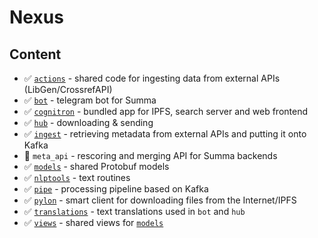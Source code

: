 # Nexus

## Content

- ✅ [`actions`](actions)  - shared code for ingesting data from external APIs (LibGen/CrossrefAPI)
- ✅ [`bot`](bot) - telegram bot for Summa
- ✅ [`cognitron`](cognitron) - bundled app for IPFS, search server and web frontend
- ✅ [`hub`](hub) - downloading & sending
- ✅ [`ingest`](ingest) - retrieving metadata from external APIs and putting it onto Kafka
- 🛑 `meta_api` - rescoring and merging API for Summa backends
- ✅ [`models`](models) - shared Protobuf models
- ✅ [`nlptools`](nlptools) - text routines
- ✅ [`pipe`](pipe) - processing pipeline based on Kafka
- ✅ [`pylon`](pylon) - smart client for downloading files from the Internet/IPFS
- ✅ [`translations`](translations) - text translations used in `bot` and `hub`
- ✅ [`views`](views) - shared views for [`models`](models)
